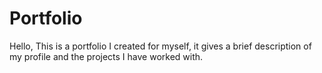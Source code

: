 # Portfolio
Hello, 
This is a portfolio I created for myself, it gives a brief description of my profile and the projects I have worked with.
